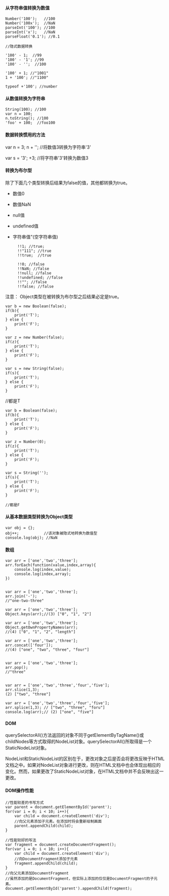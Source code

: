 #### 从字符串值转换为数值
    Number('100');   //100
    Number('100x');  //NaN
    parseInt('100'); //100
    parseInt('x');   //NaN
    parseFloat('0.1'); //0.1
    
    //隐式数据转换

    '100' - 1;  //99
    '100' - '1'; //99
    '100' - '';  //100
    
    '100' + 1; //"1001"
    1 + '100'; //"1100"
    
    typeof +'100'; //number

#### 从数值转换为字符串
    String(100); //100
    var n = 100;
    n.toString(); //100
    'foo' + 100;  //foo100
    
    
#### 数据转换惯用的方法
var n = 3;
n + '';    //将数值3转换为字符串'3'

var s = '3';
+3;  //将字符串'3'转换为数值3

#### 转换为布尔型
除了下面几个类型转换后结果为false的值，其他都转换为true。

* 数值0
* 数值NaN
* null值
* undefined值
* 字符串值"(空字符串值)

        !!1; //true;
        !!"111"; //true
        !!true;  //true
        
        !!0; //false
        !!NaN; //false
        !!null; //false
        !!undefined; //false
        !!""; //false
        !!false; //false
        
注意：
Object类型在被转换为布尔型之后结果必定是true。

    var b = new Boolean(false);
    if(b){ 
        print('T'); 
    } else { 
        print('F'); 
    }
    
    var z = new Number(false);
    if(z){ 
        print('T'); 
    } else { 
        print('F'); 
    }
    
    var s = new String(false);
    if(s){ 
        print('T'); 
    } else { 
        print('F'); 
    }

   //都是T
   
    var b = Boolean(false);
    if(b){ 
        print('T'); 
    } else { 
        print('F'); 
    }
    
    var z = Number(0);
    if(z){ 
        print('T'); 
    } else { 
        print('F'); 
    }
    
    var s = String('');
    if(s){ 
        print('T'); 
    } else { 
        print('F'); 
    }
    
    //都是F
   
   
#### 从基本数据类型转换为Object类型
    var obj = {};
    obj++;           //该对象被隐式地转换为数值型
    console.log(obj); //NaN
    
    
#### 数组
    var arr = ['one','two','three'];
    arr.forEach(function(value,index,array){
        console.log(index,value);
        console.log(index,array);
    })
    
    
    var arr = ['one','two','three'];
    arr.join('-');
    //"one-two-three"
    
    var arr = ['one','two','three'];
    Object.keys(arr);//(3) ["0", "1", "2"]
    
    var arr = ['one','two','three'];
    Object.getOwnPropertyNames(arr);
    //(4) ["0", "1", "2", "length"]
    
    var arr = ['one','two','three'];
    arr.concat(['four']);
    //(4) ["one", "two", "three", "four"]
    
    
    var arr = ['one','two','three'];
    arr.pop();
    //"three"
    
    
    var arr = ['one','two','three','four','five'];
    arr.slice(1,3);
    (2) ["two", "three"]
    
    var arr = ['one','two','three','four','five'];
    arr.splice(1,3); // ["two", "three", "foru"]
    console.log(arr);// (2) ["one", "five"]
    
#### DOM 
querySelectorAll()方法返回的对象不同于getElementByTagName()或childNodes等方式取得的NodeList对象。querySelectorAll()所取得是一个StaticNodeList对象。

NodeList和StaticNodeList的区别在于，更改对象之后是否会将更改反映于HTML文档之中。如果对NodeList对象进行更改，则在HTML文档中也会体现出相应的变化。然而，如果更改了StaticNodeList对象，在HTML文档中并不会反映出这一更改。


#### DOM操作性能
    //性能较差的书写方式
    var parent = document.getElementById('parent');
    for(var i = 0; i < 10; i++){
        var child = document.createElement('div');
        //向父元素添加子元素。在添加时将会重新绘制画面
        parent.appendChild(child);
    }
    
    //性能较好的写法
    var fragment = document.createDocumentFragment();
    for(var i = 0; i < 10; i++){
        var child = document.createElement('div');
        //向DocumentFragment添加子元素
        fragment.appendChild(child);
    }
    //向父元素添加DocumentFragment
    //虽然添加的是DocumentFragment，但实际上添加的仅仅是DocumentFragment的子元素。
    document.getElementById('parent').appendChild(fragment);
